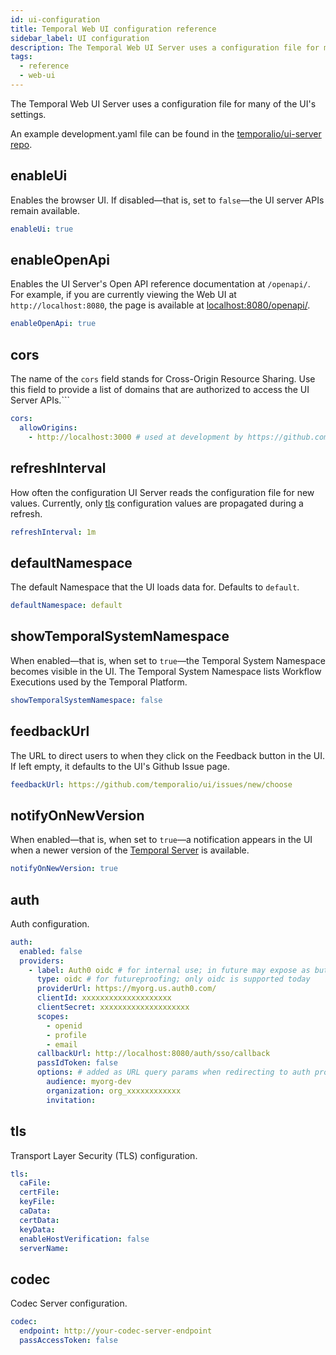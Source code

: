 ```yaml
---
id: ui-configuration
title: Temporal Web UI configuration reference
sidebar_label: UI configuration
description: The Temporal Web UI Server uses a configuration file for many of the UI's settings.
tags:
  - reference
  - web-ui
---
```


The Temporal Web UI Server uses a configuration file for many of the UI's settings.

An example development.yaml file can be found in the [temporalio/ui-server repo](https://github.com/temporalio/ui-server/blob/main/config/development.yaml).

## enableUi

Enables the browser UI.
If disabled—that is, set to `false`—the UI server APIs remain available.

```yaml
enableUi: true
```

## enableOpenApi

Enables the UI Server's Open API reference documentation at `/openapi/`.
For example, if you are currently viewing the Web UI at `http://localhost:8080`, the page is available at [localhost:8080/openapi/](http://localhost:8080/openapi/).

```yaml
enableOpenApi: true
```

## cors

The name of the `cors` field stands for Cross-Origin Resource Sharing.
Use this field to provide a list of domains that are authorized to access the UI Server APIs.```

```yaml
cors:
  allowOrigins:
    - http://localhost:3000 # used at development by https://github.com/temporalio/ui
```

## refreshInterval

How often the configuration UI Server reads the configuration file for new values.
Currently, only [tls](#tls) configuration values are propagated during a refresh.

```yaml
refreshInterval: 1m
```

## defaultNamespace

The default Namespace that the UI loads data for.
Defaults to `default`.

```yaml
defaultNamespace: default
```

## showTemporalSystemNamespace

When enabled—that is, when set to `true`—the Temporal System Namespace becomes visible in the UI.
The Temporal System Namespace lists Workflow Executions used by the Temporal Platform.

```yaml
showTemporalSystemNamespace: false
```

## feedbackUrl

The URL to direct users to when they click on the Feedback button in the UI.
If left empty, it defaults to the UI's Github Issue page.

```yaml
feedbackUrl: https://github.com/temporalio/ui/issues/new/choose
```

## notifyOnNewVersion

When enabled—that is, when set to `true`—a notification appears in the UI when a newer version of the [Temporal Server](/clusters#temporal-server) is available.

```yaml
notifyOnNewVersion: true
```

## auth

Auth configuration.

```yaml
auth:
  enabled: false
  providers:
    - label: Auth0 oidc # for internal use; in future may expose as button text
      type: oidc # for futureproofing; only oidc is supported today
      providerUrl: https://myorg.us.auth0.com/
      clientId: xxxxxxxxxxxxxxxxxxxx
      clientSecret: xxxxxxxxxxxxxxxxxxxx
      scopes:
        - openid
        - profile
        - email
      callbackUrl: http://localhost:8080/auth/sso/callback
      passIdToken: false
      options: # added as URL query params when redirecting to auth provider
        audience: myorg-dev
        organization: org_xxxxxxxxxxxx
        invitation:
```

## tls

Transport Layer Security (TLS) configuration.

```yaml
tls:
  caFile:
  certFile:
  keyFile:
  caData:
  certData:
  keyData:
  enableHostVerification: false
  serverName:
```

## codec

Codec Server configuration.

```yaml
codec:
  endpoint: http://your-codec-server-endpoint
  passAccessToken: false
```
